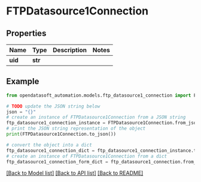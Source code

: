 # FTPDatasource1Connection


## Properties

Name | Type | Description | Notes
------------ | ------------- | ------------- | -------------
**uid** | **str** |  | 

## Example

```python
from opendatasoft_automation.models.ftp_datasource1_connection import FTPDatasource1Connection

# TODO update the JSON string below
json = "{}"
# create an instance of FTPDatasource1Connection from a JSON string
ftp_datasource1_connection_instance = FTPDatasource1Connection.from_json(json)
# print the JSON string representation of the object
print(FTPDatasource1Connection.to_json())

# convert the object into a dict
ftp_datasource1_connection_dict = ftp_datasource1_connection_instance.to_dict()
# create an instance of FTPDatasource1Connection from a dict
ftp_datasource1_connection_form_dict = ftp_datasource1_connection.from_dict(ftp_datasource1_connection_dict)
```
[[Back to Model list]](../README.md#documentation-for-models) [[Back to API list]](../README.md#documentation-for-api-endpoints) [[Back to README]](../README.md)


